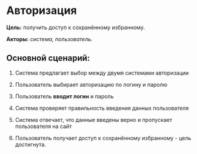 # Авторизация

**Цель:** получить доступ к сохранённому избранному.

**Акторы:** *система, пользователь.*

## Основной сценарий:

1. Система предлагает выбор между двумя системами авторизации

2. Пользователь выбирает авторизацию по логину и паролю

3. Пользователь **вводит логин** и пароль

4. Система проверяет правильность введения данных пользователя

5. Система отвечает, что данные введены верно и пропускает пользователя на сайт

6. Пользователь получает доступ к сохранённому избранному - цель достигнута.